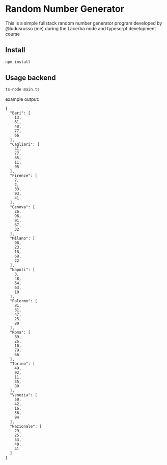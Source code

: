 # Random Number Generator

This is a simple fullstack random number generator
program developed by @ludusrusso (me) during the
Lacerba node and typescrpt development course

## Install

```bash
npm install
```

## Usage backend

```bash
ts-node main.ts
```

example output:

```
{
  "Bari": [
    13,
    61,
    48,
    77,
    66
  ],
  "Cagliari": [
    41,
    77,
    85,
    11,
    95
  ],
  "Firenze": [
    7,
    2,
    33,
    93,
    41
  ],
  "Genova": [
    26,
    96,
    91,
    67,
    32
  ],
  "Milano": [
    98,
    23,
    18,
    68,
    22
  ],
  "Napoli": [
    3,
    48,
    64,
    63,
    10
  ],
  "Palermo": [
    81,
    31,
    47,
    25,
    80
  ],
  "Roma": [
    89,
    26,
    10,
    79,
    66
  ],
  "Torino": [
    49,
    92,
    11,
    35,
    80
  ],
  "Venezia": [
    50,
    42,
    16,
    56,
    94
  ],
  "Nazionale": [
    29,
    25,
    53,
    40,
    41
  ]
}
```
